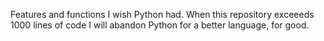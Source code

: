 Features and functions I wish Python had. When this repository exceeeds 1000 lines of code I will abandon Python for a better language, for good.
